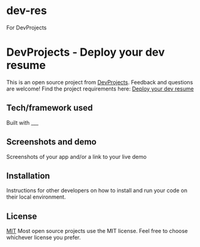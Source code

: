 # dev-res
For DevProjects
# DevProjects - Deploy your dev resume

This is an open source project from [DevProjects](http://www.codementor.io/projects). Feedback and questions are welcome!
Find the project requirements here: [Deploy your dev resume](https://www.codementor.io/projects/web/deploy-your-dev-resume-atx32gtmos)

## Tech/framework used
Built with ___

## Screenshots and demo
Screenshots of your app and/or a link to your live demo

## Installation
Instructions for other developers on how to install and run your code on their local environment.

## License
[MIT](https://choosealicense.com/licenses/mit/)
Most open source projects use the MIT license. Feel free to choose whichever license you prefer.
